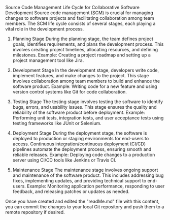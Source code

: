 Source Code Management Life Cycle for Collaborative Software Development
Source code management (SCM) is crucial for managing changes to software projects and facilitating collaboration among team members. The SCM life cycle consists of several stages, each playing a vital role in the development process.

1. Planning Stage
During the planning stage, the team defines project goals, identifies requirements, and plans the development process. This involves creating project timelines, allocating resources, and defining milestones. Example: Creating a project roadmap and setting up a project management tool like Jira.

2. Development Stage
In the development stage, developers write code, implement features, and make changes to the project. This stage involves collaboration among team members to build and enhance the software product. Example: Writing code for a new feature and using version control systems like Git for code collaboration.

3. Testing Stage
The testing stage involves testing the software to identify bugs, errors, and usability issues. This stage ensures the quality and reliability of the software product before deployment. Example: Performing unit tests, integration tests, and user acceptance tests using testing frameworks like JUnit or Selenium.

4. Deployment Stage
During the deployment stage, the software is deployed to production or staging environments for end-users to access. Continuous integration/continuous deployment (CI/CD) pipelines automate the deployment process, ensuring smooth and reliable releases. Example: Deploying code changes to a production server using CI/CD tools like Jenkins or Travis CI.

5. Maintenance Stage
The maintenance stage involves ongoing support and maintenance of the software product. This includes addressing bug fixes, implementing updates, and providing technical support to end-users. Example: Monitoring application performance, responding to user feedback, and releasing patches or updates as needed.

Once you have created and edited the "readMe.md" file with this content, you can commit the changes to your local Git repository and push them to a remote repository if desired.


 

